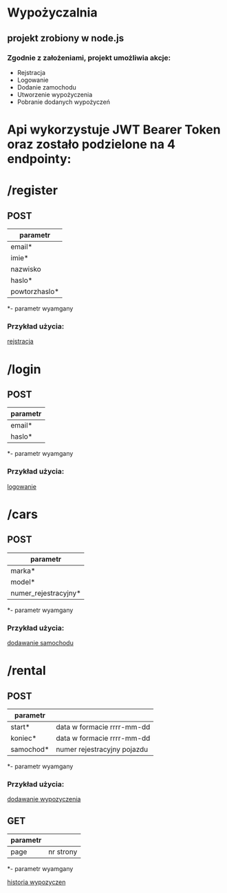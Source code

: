 # Wypożyczalnia

## projekt zrobiony w node.js

### Zgodnie z założeniami, projekt umożliwia akcje:
- Rejstracja
- Logowanie
- Dodanie zamochodu
- Utworzenie wypożyczenia
- Pobranie dodanych wypożyczeń


# Api wykorzystuje JWT Bearer Token oraz zostało podzielone na 4 endpointy:

# /register
## POST

| parametr     |
|--------------|
| email*       |
| imie*        |
| nazwisko     |
| haslo*       |
| powtorzhaslo* |

*-  parametr wyamgany

### Przykład użycia:
[rejstracja](screenshots/Rejestracja.png)

# /login
## POST

| parametr     |
|--------------|
|email*|
| haslo*|

*-  parametr wyamgany

### Przykład użycia:
[logowanie](screenshots/Logowanie.png)


# /cars
## POST

| parametr     | 
|--------------|
|marka*|
|model*|
|numer_rejestracyjny*|

*-  parametr wyamgany

### Przykład użycia:
[dodawanie samochodu](screenshots/samochod_dodawanie.png)

# /rental

## POST
| parametr     ||
|--------------|--|
|start*|data w formacie rrrr-mm-dd|
|koniec*|data w formacie rrrr-mm-dd|
|samochod*| numer rejestracyjny pojazdu|

*-  parametr wyamgany

### Przykład użycia:
[dodawanie wypozyczenia](screenshots/wypozyczenie_dodawanie.png)

## GET
|parametr||
|--|-|
|page|nr strony|

*-  parametr wyamgany

[historia wypozyczen](screenshots/wypozyczenie_historia.png)